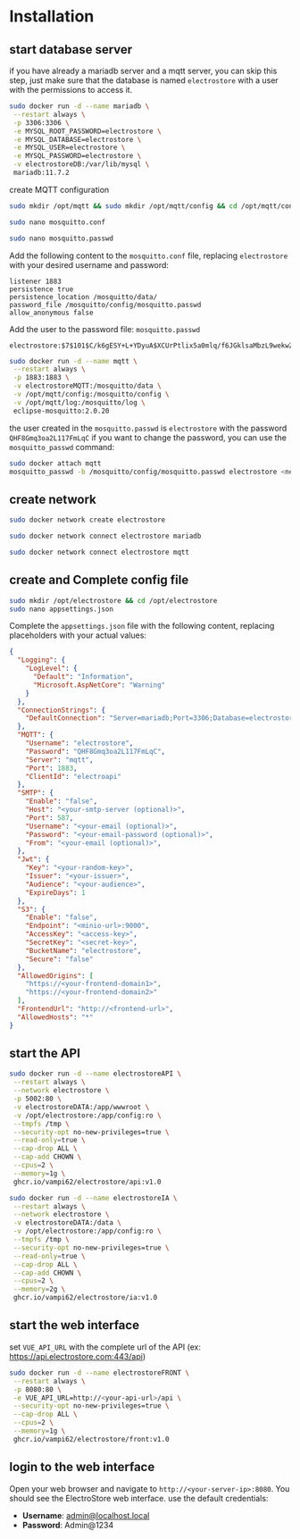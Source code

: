 
# Installation

## start database server
if you have already a mariadb server and a mqtt server, you can skip this step, just make sure that the database is named `electrostore` with a user with the permissions to access it.
```bash
sudo docker run -d --name mariadb \
 --restart always \
 -p 3306:3306 \
 -e MYSQL_ROOT_PASSWORD=electrostore \
 -e MYSQL_DATABASE=electrostore \
 -e MYSQL_USER=electrostore \
 -e MYSQL_PASSWORD=electrostore \
 -v electrostoreDB:/var/lib/mysql \
 mariadb:11.7.2
```

create MQTT configuration
```bash
sudo mkdir /opt/mqtt && sudo mkdir /opt/mqtt/config && cd /opt/mqtt/config

sudo nano mosquitto.conf

sudo nano mosquitto.passwd
```
Add the following content to the `mosquitto.conf` file, replacing `electrostore` with your desired username and password:
```plaintext
listener 1883
persistence true
persistence_location /mosquitto/data/
password_file /mosquitto/config/mosquitto.passwd
allow_anonymous false
```
Add the user to the password file: `mosquitto.passwd`
```plaintext
electrostore:$7$101$C/k6gESY+L+YDyuA$XCUrPtlix5a0mlq/f6JGklsaMbzL9wekwZ2udKjkpZNK0S8ix50vUbumpTBUqGacMd1HeCInrZstzhrw+Upe5g==
```
```bash
sudo docker run -d --name mqtt \
 --restart always \
 -p 1883:1883 \
 -v electrostoreMQTT:/mosquitto/data \
 -v /opt/mqtt/config:/mosquitto/config \
 -v /opt/mqtt/log:/mosquitto/log \
 eclipse-mosquitto:2.0.20
```
the user created in the `mosquitto.passwd` is `electrostore` with the password `QHF8Gmq3oa2L117FmLqC`
if you want to change the password, you can use the `mosquitto_passwd` command:
```bash
sudo docker attach mqtt
mosquitto_passwd -b /mosquitto/config/mosquitto.passwd electrostore <new-password>
```

## create network
```bash
sudo docker network create electrostore

sudo docker network connect electrostore mariadb

sudo docker network connect electrostore mqtt
```

## create and Complete config file
```bash
sudo mkdir /opt/electrostore && cd /opt/electrostore
sudo nano appsettings.json
```
Complete the `appsettings.json` file with the following content, replacing placeholders with your actual values:

```json
{
  "Logging": {
    "LogLevel": {
      "Default": "Information",
      "Microsoft.AspNetCore": "Warning"
    }
  },
  "ConnectionStrings": {
    "DefaultConnection": "Server=mariadb;Port=3306;Database=electrostore;Uid=electrostore;Pwd=password;"
  },
  "MQTT": {
    "Username": "electrostore",
    "Password": "QHF8Gmq3oa2L117FmLqC",
    "Server": "mqtt",
    "Port": 1883,
    "ClientId": "electroapi"
  },
  "SMTP": {
    "Enable": "false",
    "Host": "<your-smtp-server (optional)>",
    "Port": 587,
    "Username": "<your-email (optional)>",
    "Password": "<your-email-password (optional)>",
    "From": "<your-email (optional)>",
  },
  "Jwt": {
    "Key": "<your-random-key>",
    "Issuer": "<your-issuer>",
    "Audience": "<your-audience>",
    "ExpireDays": 1
  },
  "S3": {
    "Enable": "false",
    "Endpoint": "<minio-url>:9000",
    "AccessKey": "<access-key>",
    "SecretKey": "<secret-key>",
    "BucketName": "electrostore",
    "Secure": "false"
  },
  "AllowedOrigins": [
    "https://<your-frontend-domain1>",
    "https://<your-frontend-domain2>"
  ],
  "FrontendUrl": "http://<frontend-url>",
  "AllowedHosts": "*"
}
```

## start the API
```bash
sudo docker run -d --name electrostoreAPI \
 --restart always \
 --network electrostore \
 -p 5002:80 \
 -v electrostoreDATA:/app/wwwroot \
 -v /opt/electrostore:/app/config:ro \
 --tmpfs /tmp \
 --security-opt no-new-privileges=true \
 --read-only=true \
 --cap-drop ALL \
 --cap-add CHOWN \
 --cpus=2 \
 --memory=1g \
 ghcr.io/vampi62/electrostore/api:v1.0

sudo docker run -d --name electrostoreIA \
 --restart always \
 --network electrostore \
 -v electrostoreDATA:/data \
 -v /opt/electrostore:/app/config:ro \
 --tmpfs /tmp \
 --security-opt no-new-privileges=true \
 --read-only=true \
 --cap-drop ALL \
 --cap-add CHOWN \
 --cpus=2 \
 --memory=2g \
 ghcr.io/vampi62/electrostore/ia:v1.0
```

## start the web interface
set `VUE_API_URL` with the complete url of the API (ex: https://api.electrostore.com:443/api)
```bash
sudo docker run -d --name electrostoreFRONT \
 --restart always \
 -p 8080:80 \
 -e VUE_API_URL=http://<your-api-url>/api \
 --security-opt no-new-privileges=true \
 --cap-drop ALL \
 --cpus=2 \
 --memory=1g \
 ghcr.io/vampi62/electrostore/front:v1.0
```

## login to the web interface
Open your web browser and navigate to `http://<your-server-ip>:8080`. You should see the ElectroStore web interface.
use the default credentials:
- **Username**: admin@localhost.local
- **Password**: Admin@1234